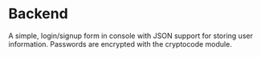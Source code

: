 # Backend
A simple, login/signup form in console with JSON support for storing user information. Passwords are encrypted with the cryptocode module.
